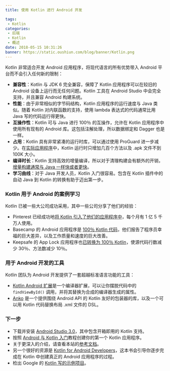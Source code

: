 ```yaml
---
title: 使用 Kotlin 进行 Android 开发

tags:
 - Kotlin
categories:
 - 后端
 - Kotlin
 - 概述
date: 2018-05-15 10:31:26
banner: https://static.oushiun.com/blog/banner/Kotlin.png
---
```


Kotlin 非常适合开发 Android 应用程序，将现代语言的所有优势带入 Android 平台而不会引入任何新的限制：

*   **兼容性**：Kotlin 与 JDK 6 完全兼容，保障了 Kotlin 应用程序可以在较旧的 Android 设备上运行而无任何问题。Kotlin 工具在 Android Studio 中会完全支持，并且兼容 Android 构建系统。
*   **性能**：由于非常相似的字节码结构，Kotlin 应用程序的运行速度与 Java 类似。随着 Kotlin 对内联函数的支持，使用 lambda 表达式的代码通常比用 Java 写的代码运行得更快。
*   **互操作性**：Kotlin 可与 Java 进行 100％ 的互操作，允许在 Kotlin 应用程序中使用所有现有的 Android 库。这包括注解处理，所以数据绑定和 Dagger 也是一样。
*   **占用**：Kotlin 具有非常紧凑的运行时库，可以通过使用 ProGuard 进一步减少。在[实际应用程序](https://blog.gouline.net/kotlin-production-tales-62b56057dc8a)中，Kotlin 运行时只增加几百个方法以及 .apk 文件不到 100K 大小。
*   **编译时长**：Kotlin 支持高效的增量编译，所以对于清理构建会有额外的开销，[增量构建通常与 Java 一样快或者更快](https://medium.com/keepsafe-engineering/kotlin-vs-java-compilation-speed-e6c174b39b5d)。
*   **学习曲线**：对于 Java 开发人员，Kotlin 入门很容易。包含在 Kotlin 插件中的自动 Java 到 Kotlin 的转换有助于迈出第一步。

<!-- more -->

### Kotlin 用于 Android 的案例学习

Kotlin 已被一些大公司成功采用，其中一些公司分享了他们的经验：

*   Pinterest 已经成功地[将 Kotlin 引入了他们的应用程序中](https://www.youtube.com/watch?v=mDpnc45WwlI)，每个月有 1 亿 5 千万人使用。
*   Basecamp 的 Android 应用程序是 [100％ Kotlin 代码](https://m.signalvnoise.com/how-we-made-basecamp-3s-android-app-100-kotlin-35e4e1c0ef12)，他们报告了程序员幸福的巨大差异，以及工作质量和速度的巨大改善。
*   Keepsafe 的 App Lock 应用程序也[已转换为 100％ Kotlin](https://medium.com/keepsafe-engineering/lessons-from-converting-an-app-to-100-kotlin-68984a05dcb6)，使源代码行数减少 30％、方法数减少 10％。

### 用于 Android 开发的工具

Kotlin 团队为 Android 开发提供了一套超越标准语言功能的工具：

*   [Kotlin Android 扩展](/docs/tutorials/android-plugin.html)是一个编译器扩展，可以让你摆脱代码中的 `findViewById()` 调用，并将其替换为合成的编译器生成的属性。
*   [Anko](http://github.com/kotlin/anko) 是一个提供围绕 Android API 的 Kotlin 友好的包装器的库，以及一个可以用 Kotlin 代码替换布局 .xml 文件的 DSL。

### 下一步

*   下载并安装 [Android Studio 3.0](https://developer.android.com/studio/index.html)，其中包含开箱即用的 Kotlin 支持。
*   按照 [Android 与 Kotlin 入门](/docs/tutorials/kotlin-android.html)教程创建你的第一个 Kotlin 应用程序。
*   关于更深入的介绍，请查看本站的[参考文档](index.html)。
*   另一个很好的资源是 [Kotlin for Android Developers](https://leanpub.com/kotlin-for-android-developers)，这本书会引导你逐步完成在 Kotlin 中创建真正的 Android 应用程序的过程。
*   检出 Google 的 [Kotlin 写的示例项目](https://developer.android.com/samples/index.html?language=kotlin)。
